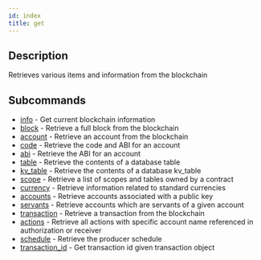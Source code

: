 ```yaml
---
id: index
title: get
---
```


## Description

Retrieves various items and information from the blockchain

## Subcommands
- [info](./info.md) - Get current blockchain information
- [block](./block.md) - Retrieve a full block from the blockchain
- [account](./account.md) - Retrieve an account from the blockchain
- [code](./code.md) - Retrieve the code and ABI for an account
- [abi](./abi.md) - Retrieve the ABI for an account
- [table](./table.md) - Retrieve the contents of a database table
- [kv_table](./kv-table.md) - Retrieve the contents of a database kv_table
- [scope](./scope.md) - Retrieve a list of scopes and tables owned by a contract
- [currency](./currency.md) - Retrieve information related to standard currencies
- [accounts](./accounts.md) - Retrieve accounts associated with a public key
- [servants](./servants.md) - Retrieve accounts which are servants of a given account
- [transaction](./transaction.md) - Retrieve a transaction from the blockchain
- [actions](./actions.md) - Retrieve all actions with specific account name referenced in authorization or receiver
- [schedule](./schedule.md) - Retrieve the producer schedule
- [transaction_id](./transaction-id.md) - Get transaction id given transaction object
